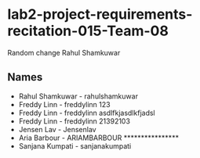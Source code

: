 # lab2-project-requirements-recitation-015-Team-08

Random change
Rahul Shamkuwar
## Names
* Rahul Shamkuwar - rahulshamkuwar
* Freddy Linn - freddylinn 123
* Freddy Linn - freddylinn asdlfkjasdlkfjadsl
* Freddy Linn - freddylinn 21392103
* Jensen Lav - Jensenlav
* Aria Barbour - ARIAMBARBOUR ****************
* Sanjana Kumpati - sanjanakumpati
